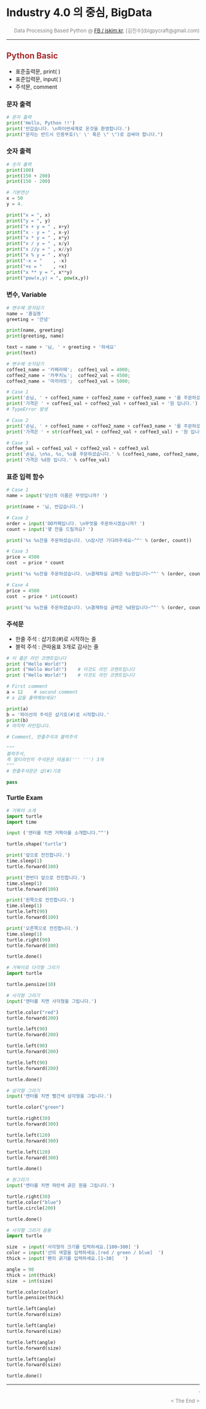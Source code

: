 
# Industry 4.0 의 중심, BigData

<div align='right'><font size=2 color='gray'>Data Processing Based Python @ <font color='blue'><a href='https://www.facebook.com/jskim.kr'>FB / jskim.kr</a></font>, [김진수](bigpycraft@gmail.com)</font></div>
<hr>

## <font color='brown'>Python Basic </font>
> 
- 표준출력문, print( )
- 표준입력문, input( )
- 주석문, comment

### 문자 출력


```python
# 문자 출력
print('Hello, Python !!')
print('반갑습니다. \n파이썬세계로 온것을 환영합니다.')
print("문자는 반드시 인용부호(\' \' 혹은 \" \")로 감싸야 합니다.")
```

### 숫자 출력


```python
# 숫자 출력
print(100)
print(150 + 200)
print(150 - 200)
```


```python
# 기본연산
x = 50
y = 4.

print("x = ", x)
print("y = ", y)
print("x + y = " , x+y)
print("x - y = " , x-y)
print("x * y = " , x*y)
print("x / y = " , x/y)
print("x //y = " , x//y)
print("x % y = " , x%y)
print("-x = "    , -x)
print("+x = "    , +x)
print("x ** y = ", x**y)
print("pow(x,y) = ", pow(x,y))
```

### 변수, Variable


```python
# 변수에 문자담기
name = '홍길동'
greeting = '안녕'

print(name, greeting)
print(greeting, name)

text = name + '님, ' + greeting + '하세요'
print(text)
```


```python
# 변수에 숫자담기
coffee1_name = '카페라떼';  coffee1_val = 4000;
coffee2_name = '카푸치노';  coffee2_val = 4500;
coffee3_name = '마끼야또';  coffee3_val = 5000;
```


```python
# Case 1 
print('손님, ' + coffee1_name + coffee2_name + coffee3_name + '를 주문하셨습니다.')
print('가격은 ' + coffee1_val + coffee2_val + coffee3_val + '원 입니다.')
# TypeError 발생
```


```python
# Case 2
print('손님, ' + coffee1_name + coffee2_name + coffee3_name + '를 주문하셨습니다.')
print('가격은 ' + str(coffee1_val + coffee2_val + coffee3_val) + '원 입니다.')
```


```python
# Case 3
coffee_val = coffee1_val + coffee2_val + coffee3_val
print('손님, \n%s, %s, %s를 주문하셨습니다.' % (coffee1_name, coffee2_name, coffee3_name))
print('가격은 %d원 입니다.' % coffee_val)
```

### 표준 입력 함수


```python
# Case 1
name = input('당신의 이름은 무엇입니까? ')

print(name + '님, 반갑습니다.')
```


```python
# Case 2
order = input('OO카페입니다. \n무엇을 주문하시겠습니까? ')
count = input('몇 잔을 드릴까요? ')

print('%s %s잔을 주문하셨습니다. \n잠시만 기다려주세요~^^' % (order, count))
```


```python
# Case 3
price = 4500
cost  = price * count

print('%s %s잔을 주문하셨습니다. \n결재하실 금액은 %s원입니다~^^' % (order, count, cost))
```


```python
# Case 4
price = 4500
cost  = price * int(count)

print('%s %s잔을 주문하셨습니다. \n결재하실 금액은 %d원입니다~^^' % (order, count, cost))
```

### 주석문
> 
- 한줄 주석 : 샵기호(#)로 시작하는 줄
- 블럭 주석 : 큰따옴표 3개로 감사는 줄


```python
# 이 줄은 라인 코멘트입니다
print ("Hello World!")
print ("Hello World!")    # 이것도 라인 코멘트입니다
print ("Hello World!")    # 이것도 라인 코멘트입니다
```


```python
# First comment
a = 12    # second comment
# a 값을 출력해보세요!

print(a)
b = '파이선의 주석은 샵기호(#)로 시작합니다.'
print(b)
# 마지막 라인입니다.
```


```python
# Comment, 한줄주석과 블럭주석

"""
블럭주석, 
즉 멀티라인의 주석문은 따옴표(''' ''') 3개
"""
# 한줄주석문은 샵(#)기호

pass
```

### Turtle Exam


```python
# 거북이 소개
import turtle
import time

input ('엔터를 치면 거북이를 소개합니다.^^')

turtle.shape('turtle')

print('앞으로 전진합니다.')
time.sleep(1)
turtle.forward(100)

print('한번더 앞으로 전진합니다.')
time.sleep(1)
turtle.forward(100)

print('왼쪽으로 전진합니다.')
time.sleep(1)
turtle.left(90)
turtle.forward(100)

print('오른쪽으로 전진합니다.')
time.sleep(1)
turtle.right(90)
turtle.forward(100)

turtle.done()
```


```python
# 거북이로 다각형 그리기 
import turtle

turtle.pensize(10)

# 사각형 그리기
input('엔터를 치면 사각형을 그립니다.')

turtle.color("red")
turtle.forward(200)

turtle.left(90)
turtle.forward(200)

turtle.left(90)
turtle.forward(200)

turtle.left(90)
turtle.forward(200)

turtle.done()
```


```python
# 삼각형 그리기
input('엔터를 치면 빨간색 삼각형을 그립니다.')

turtle.color("green")

turtle.right(30)
turtle.forward(300)

turtle.left(120)
turtle.forward(300)

turtle.left(120)
turtle.forward(300)

turtle.done()
```


```python
# 원그리기
input('엔터를 치면 파란색 굵은 원을 그립니다.')

turtle.right(30)
turtle.color("blue")
turtle.circle(200)

turtle.done()
```


```python
# 사각형 그리기 응용
import turtle

size  = input('사각형의 크기를 입력하세요.[100~300] ')
color = input('선의 색깔을 입력하세요.[red / green / blue]  ')
thick = input('펜의 굵기를 입력하세요.[1~30]   ')

angle = 90
thick = int(thick)
size  = int(size)

turtle.color(color)
turtle.pensize(thick)

turtle.left(angle)
turtle.forward(size)

turtle.left(angle)
turtle.forward(size)

turtle.left(angle)
turtle.forward(size)

turtle.left(angle)
turtle.forward(size)

turtle.done()
```

<hr>
<marquee><font size=3 color='brown'>The BigpyCraft find the information to design valuable society with Technology & Craft.</font></marquee>
<div align='right'><font size=2 color='gray'> &lt; The End &gt; </font></div>
